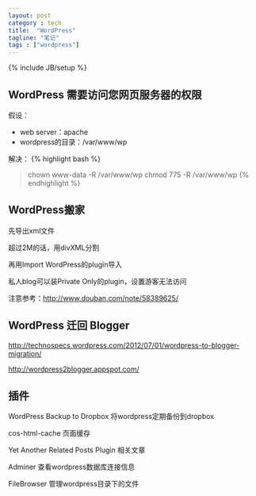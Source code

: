 ```yaml
---
layout: post
category : tech
title:  "WordPress"
tagline: "笔记"
tags : ["wordpress"] 
---
```

{% include JB/setup %}

##  WordPress 需要访问您网页服务器的权限

假设：
- web server：apache
- wordpress的目录：/var/www/wp

解决：
{% highlight bash %}
> chown www-data -R /var/www/wp
> chmod 775 -R /var/www/wp 
{% endhighlight %}

##  WordPress搬家

先导出xml文件

超过2M的话，用divXML分割

再用Import WordPress的plugin导入

私人blog可以装Private Only的plugin，设置游客无法访问 

注意参考：http://www.douban.com/note/58389625/

##  WordPress 迁回 Blogger

http://technospecs.wordpress.com/2012/07/01/wordpress-to-blogger-migration/

http://wordpress2blogger.appspot.com/


## 插件

WordPress Backup to Dropbox 将wordpress定期备份到dropbox

cos-html-cache 页面缓存

Yet Another Related Posts Plugin 相关文章

Adminer  查看wordpress数据库连接信息

FileBrowser 管理wordpress目录下的文件 
